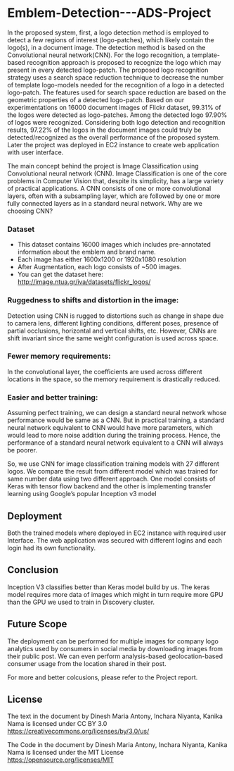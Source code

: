 # Emblem-Detection---ADS-Project

In the proposed system, first, a logo detection method is employed to detect a few regions of interest (logo-patches), which likely contain the logo(s), in a document image. The detection method is based on the Convolutional neural network(CNN). For the logo recognition, a template-based recognition approach is proposed to recognize the logo which may present in every detected logo-patch. The proposed logo recognition strategy uses a search space reduction technique to decrease the number of template logo-models needed for the recognition of a logo in a detected logo-patch. The features used for search space reduction are based on the geometric properties of a detected logo-patch. Based on our experimentations on 16000 document images of Flickr dataset, 99.31% of the logos were detected as logo-patches. Among the detected logo 97.90% of logos were recognized. Considering both logo detection and recognition results, 97.22% of the logos in the document images could truly be detected/recognized as the overall performance of the proposed system. Later the project was deployed in EC2 instance to create web application with user interface.

The main concept behind the project is Image Classification using Convolutional neural network (CNN). Image Classification is one of the core problems in Computer Vision that, despite its simplicity, has a large variety of practical applications. A CNN consists of one or more convolutional layers, often with a subsampling layer, which are followed by one or more fully connected layers as in a standard neural network. Why are we choosing CNN?


### Dataset
* This dataset contains 16000 images which includes pre-annotated information about the emblem and brand name.
* Each image has either 1600x1200 or 1920x1080 resolution
* After Augmentation, each logo consists of ~500 images.
* You can get the dataset here: http://image.ntua.gr/iva/datasets/flickr_logos/

### Ruggedness to shifts and distortion in the image:
Detection using CNN is rugged to distortions such as change in shape due to camera lens, different lighting conditions, different poses, presence of partial occlusions, horizontal and vertical shifts, etc. However, CNNs are shift invariant since the same weight configuration is used across space.

### Fewer memory requirements: 
In the convolutional layer, the coefficients are used across different locations in the space, so the memory requirement is drastically reduced. 

### Easier and better training: 
Assuming perfect training, we can design a standard neural network whose performance would be same as a CNN. But in practical training, a standard neural network equivalent to CNN would have more parameters, which would lead to more noise addition during the training process. Hence, the performance of a standard neural network equivalent to a CNN will always be poorer.


 So, we use CNN for image classification training models with 27 different logos. We compare the result from different model which was trained for same number data using two different approach. One model consists of Keras with tensor flow backend and the other is implementing transfer learning using Google’s popular Inception v3 model
 
## Deployment 
Both the trained models where deployed in EC2 instance with required user Interface. The web application was secured with different logins and each login had its own functionality. 

## Conclusion 
Inception V3 classifies better than Keras model build by us. The keras model requires more data of images which might in turn require more GPU than the GPU we used to train in Discovery cluster. 

## Future Scope 
The deployment can be performed for multiple images for company logo analytics used by consumers in social media by downloading images from their public post. We can even perform analysis-based geolocation-based consumer usage from the location shared in their post.

For more and better colcusions, please refer to the Project report.



## License
The text in the document by Dinesh Maria Antony, Inchara Niyanta, Kanika Nama is licensed under CC BY 3.0 
https://creativecommons.org/licenses/by/3.0/us/

The Code in the document by Dinesh Maria Antony, Inchara Niyanta, Kanika Nama is licensed under the MIT License
https://opensource.org/licenses/MIT
